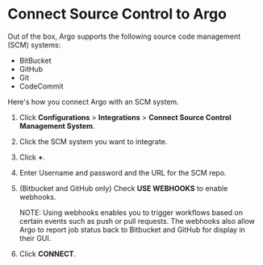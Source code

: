 # Connect Source Control to Argo

Out of the box, Argo supports the following source code management (SCM) systems:

*   BitBucket
*   GitHub
*   Git
*   CodeCommit

Here's how you connect Argo with an SCM system.

1.  Click **Configurations** > **Integrations** > **Connect Source Control Management System**.

2.  Click the SCM system you want to integrate.
3.  Click **+**.

4.  Enter Username and password and the URL for the SCM repo.
5.  (Bitbucket and GitHub only) Check **USE WEBHOOKS** to enable webhooks.

    NOTE: Using webhooks enables you to trigger workflows based on certain events such as push or pull requests. The webhooks also allow Argo to report job status back to Bitbucket and GitHub for display in their GUI.

6.  Click **CONNECT**.
